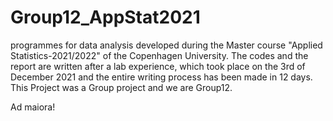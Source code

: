 # Group12_AppStat2021
programmes for data analysis developed during the Master course "Applied Statistics-2021/2022" of the Copenhagen University.
The codes and the report are written after a lab experience, which took place on the 3rd of December 2021 and the entire writing process has been made in 12 days.
This Project was a Group project and we are Group12.

Ad maiora!
